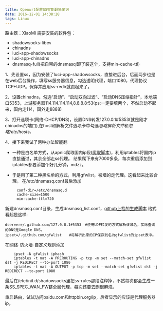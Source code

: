 ```yaml
---
title: Openwrt配置SS智能翻墙笔记
date: 2016-12-01 14:38:28
tags: Linux
---
```


路由器：XiaoMi
需要安装的软件包：

- shadowsocks-libev
- chinadns
- luci-app-shadowsocks
- luci-app-chinadns
- dnsmasq-full(把自带的dnsmasql卸了装这个，支持min-cache-ttl)


1、先设置ss，因为安装了luci-app-shadowsocks，直接进后台，后面两步也是在web后台操作，填写ss服务器信息，勾选透明代理，端口1080，代理协议TCP+UDP。保存并应用ss-redir就跑起来了。

2、设置chinadns，勾选“启动”、“启动双向过滤”、“启动DNS压缩指针”，本地端口5353，上游服务器114.114.114.114,8.8.8.8:53(ps:一定要填两个，不然启动不起来，国内走114，国外走8888)

3、打开选项卡(网络-DHCP/DNS)，设置DNS转发127.0.0.1#5353(就是刚才chinadns的端口),在host和解析文件选项卡中勾选*忽略解析文件*和*忽略/etc/hosts*。

4、接下来我试了两种办法智能翻


- 一种是白名单方式，从apnic爬取国内ip段([爬取脚本](https://github.com/elvissg/config/blob/master/gen_Asiaip.sh))，利用iptables将国内ip直接通过，其余全部走ss代理。
结果爬下来有7000多条，每次重启添加到iptables都要添加个好几分钟，mdzz。

- 于是用了第二种黑名单的方式，利用gfwlist，被墙的走代理。这看起来比较合理。
  在/etc/dnsmasq.conf最后添加
    

        conf-dir=/etc/dnsmasq.d
        cache-size=1500
        min-cache-ttl=720

新建dnsmasq.conf目录，生成dnsmasq_list.conf，[github上找的生成脚本](https://github.com/cokebar/gfwlist2dnsmasq/blob/master/gfwlist2dnsmasq.py)
格式看起是这样:

    dserver=/.github.com/127.0.0.1#5353　#使用UDP转发的方式解析该域名，实际查询的DNS是Google DNS。
    ipset=/.github.com/gfwlist　　#将解析出来的IP保存到名为gfwlist的ipset表中。

在网络-防火墙-自定义规则添加

        ipset -N gfwlist iphash
        iptables -t nat -A PREROUTING -p tcp -m set --match-set gfwlist dst -j REDIRECT --to-port 1080
        iptables -t nat -A OUTPUT -p tcp -m set --match-set gfwlist dst -j REDIRECT --to-port 1080

最后在/etc/init.d/shadowsocks里把ss-rules那段注释掉，不然每次都会生成一条SS_SPEC_WAN_FW链全局代理，每次还要去删很麻烦。

重启路由，试试访问baidu.com和httpbin.org/ip，后者显示的应该是代理服务器ip。
